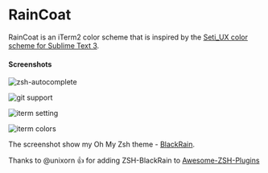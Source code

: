 # RainCoat 

RainCoat is an iTerm2 color scheme that is inspired by the [Seti_UX color scheme for Sublime Text 3](https://github.com/ctf0/Seti_UX).

#### Screenshots
![zsh-autocomplete](https://raw.githubusercontent.com/ginfuru/iTerm-RainCoat/master/images/error-handle-with-git-support.png)

![git support](https://raw.githubusercontent.com/ginfuru/iTerm-RainCoat/master/images/zsh-autocomplete-with-dir-colors.png)

![iterm setting](https://raw.githubusercontent.com/ginfuru/iTerm-RainCoat/master/images/iterm2-text.png)

![iterm colors](https://raw.githubusercontent.com/ginfuru/iTerm-RainCoat/master/images/iterm2-colors.png)

The screenshot show my Oh My Zsh theme - [BlackRain](https://github.com/ginfuru/ZSH-BlackRain).

Thanks to @unixorn :thumbsup: for adding ZSH-BlackRain to [Awesome-ZSH-Plugins](https://github.com/unixorn/awesome-zsh-plugins) 

```
